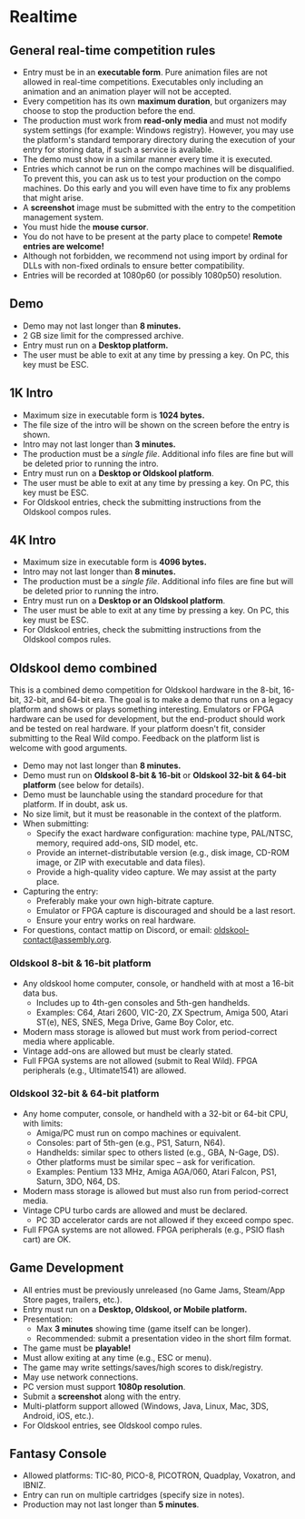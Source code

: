 # Realtime

## General real-time competition rules

- Entry must be in an **executable form**. Pure animation files are not allowed in real-time competitions. Executables only including an animation and an animation player will not be accepted.
- Every competition has its own **maximum duration**, but organizers may choose to stop the production before the end.
- The production must work from **read-only media** and must not modify system settings (for example: Windows registry). However, you may use the platform's standard temporary directory during the execution of your entry for storing data, if such a service is available.
- The demo must show in a similar manner every time it is executed.
- Entries which cannot be run on the compo machines will be disqualified. To prevent this, you can ask us to test your production on the compo machines. Do this early and you will even have time to fix any problems that might arise.
- A **screenshot** image must be submitted with the entry to the competition management system.
- You must hide the **mouse cursor**.
- You do not have to be present at the party place to compete! **Remote entries are welcome!**
- Although not forbidden, we recommend not using import by ordinal for DLLs with non-fixed ordinals to ensure better compatibility.
- Entries will be recorded at 1080p60 (or possibly 1080p50) resolution.

## Demo

- Demo may not last longer than **8 minutes.**
- 2 GB size limit for the compressed archive.
- Entry must run on a **Desktop platform.**
- The user must be able to exit at any time by pressing a key. On PC, this key must be ESC.

## 1K Intro

- Maximum size in executable form is **1024 bytes.**
- The file size of the intro will be shown on the screen before the entry is shown.
- Intro may not last longer than **3 minutes.**
- The production must be a *single file*. Additional info files are fine but will be deleted prior to running the intro.
- Entry must run on a **Desktop or Oldskool platform**.
- The user must be able to exit at any time by pressing a key. On PC, this key must be ESC.
- For Oldskool entries, check the submitting instructions from the Oldskool compos rules.

## 4K Intro

- Maximum size in executable form is **4096 bytes.**
- Intro may not last longer than **8 minutes.**
- The production must be a *single file*. Additional info files are fine but will be deleted prior to running the intro.
- Entry must run on a **Desktop or an Oldskool platform**.
- The user must be able to exit at any time by pressing a key. On PC, this key must be ESC.
- For Oldskool entries, check the submitting instructions from the Oldskool compos rules.

## Oldskool demo combined

This is a combined demo competition for Oldskool hardware in the 8-bit, 16-bit, 32-bit, and 64-bit era. The goal is to make a demo that runs on a legacy platform and shows or plays something interesting. Emulators or FPGA hardware can be used for development, but the end-product should work and be tested on real hardware. If your platform doesn't fit, consider submitting to the Real Wild compo. Feedback on the platform list is welcome with good arguments.

- Demo may not last longer than **8 minutes.**
- Demo must run on **Oldskool 8-bit & 16-bit** or **Oldskool 32-bit & 64-bit platform** (see below for details).
- Demo must be launchable using the standard procedure for that platform. If in doubt, ask us.
- No size limit, but it must be reasonable in the context of the platform.
- When submitting:
  - Specify the exact hardware configuration: machine type, PAL/NTSC, memory, required add-ons, SID model, etc.
  - Provide an internet-distributable version (e.g., disk image, CD-ROM image, or ZIP with executable and data files).
  - Provide a high-quality video capture. We may assist at the party place.
- Capturing the entry:
  - Preferably make your own high-bitrate capture.
  - Emulator or FPGA capture is discouraged and should be a last resort.
  - Ensure your entry works on real hardware.
- For questions, contact mattip on Discord, or email: <oldskool-contact@assembly.org>.

### Oldskool 8-bit & 16-bit platform

- Any oldskool home computer, console, or handheld with at most a 16-bit data bus.
  - Includes up to 4th-gen consoles and 5th-gen handhelds.
  - Examples: C64, Atari 2600, VIC-20, ZX Spectrum, Amiga 500, Atari ST(e), NES, SNES, Mega Drive, Game Boy Color, etc.
- Modern mass storage is allowed but must work from period-correct media where applicable.
- Vintage add-ons are allowed but must be clearly stated.
- Full FPGA systems are not allowed (submit to Real Wild). FPGA peripherals (e.g., Ultimate1541) are allowed.

### Oldskool 32-bit & 64-bit platform

- Any home computer, console, or handheld with a 32-bit or 64-bit CPU, with limits:
  - Amiga/PC must run on compo machines or equivalent.
  - Consoles: part of 5th-gen (e.g., PS1, Saturn, N64).
  - Handhelds: similar spec to others listed (e.g., GBA, N-Gage, DS).
  - Other platforms must be similar spec – ask for verification.
  - Examples: Pentium 133 MHz, Amiga AGA/060, Atari Falcon, PS1, Saturn, 3DO, N64, DS.
- Modern mass storage is allowed but must also run from period-correct media.
- Vintage CPU turbo cards are allowed and must be declared.
  - PC 3D accelerator cards are not allowed if they exceed compo spec.
- Full FPGA systems are not allowed. FPGA peripherals (e.g., PSIO flash cart) are OK.

## Game Development

- All entries must be previously unreleased (no Game Jams, Steam/App Store pages, trailers, etc.).
- Entry must run on a **Desktop, Oldskool, or Mobile platform.**
- Presentation:
  - Max **3 minutes** showing time (game itself can be longer).
  - Recommended: submit a presentation video in the short film format.
- The game must be **playable!**
- Must allow exiting at any time (e.g., ESC or menu).
- The game may write settings/saves/high scores to disk/registry.
- May use network connections.
- PC version must support **1080p resolution**.
- Submit a **screenshot** along with the entry.
- Multi-platform support allowed (Windows, Java, Linux, Mac, 3DS, Android, iOS, etc.).
- For Oldskool entries, see Oldskool compo rules.

## Fantasy Console

- Allowed platforms: TIC-80, PICO-8, PICOTRON, Quadplay, Voxatron, and IBNIZ.
- Entry can run on multiple cartridges (specify size in notes).
- Production may not last longer than **5 minutes**.